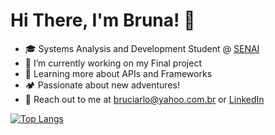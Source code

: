 <h1>Hi There, I'm Bruna! 👋</h1>

- 🎓 Systems Analysis and Development Student @ [SENAI](https://www.senairs.org.br/faculdade-senai)
- 📖 I’m currently working on my Final project 
- 🌱 Learning more about APIs and Frameworks
- 🏕️ Passionate about new adventures!
- 📧 Reach out to me at bruciarlo@yahoo.com.br or [LinkedIn](https://www.linkedin.com/in/bruna-ciarlo-9529a3255/)

  
[![Top Langs](https://github-readme-stats.vercel.app/api/top-langs/?username=brunaciarlo&layout=compact&theme=one_dark_pro)](https://github.com/anuraghazra/github-readme-stats)

<!--
Here are some ideas to get you started:

- 🔭 I’m currently working on ...
- 🌱 I’m currently learning ...
- 👯 I’m looking to collaborate on ...
- 🤔 I’m looking for help with ...
- 💬 Ask me about ...
- 📫 How to reach me: ...
- 😄 Pronouns: ...
- ⚡ Fun fact: ...
-->
